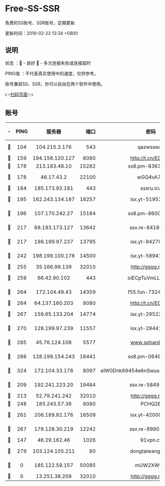 # Free-SS-SSR

免费的SS账号、SSR账号，定期更新

更新时间：2019-02-22 13:34 +0800

## 说明

状态     ：🙂 - 良好 🙁 - 多次连接失败或连接超时

PING值   ：不代表真实使用中的速度，仅供参考。

账号兼容SS、SSR，你可以自由在两个软件中使用。

👉[扫码页面](https://liesauer.github.io/free-ss-ssr.github.io/)👈

## 账号

|-|PING|服务器|端口|密码|加密方式|区域|
|:----:|:----:|:-----:|-----:|:----:|:----:|:----:|
|🙂|104|104.215.3.176|543|qazwsxedc|aes-256-gcm|JP|
|🙂|159|194.156.120.127|8080|http://t.cn/EGJIyrl|rc4-md5|RU|
|🙂|178|213.183.48.10|15282|ss8.pm-83634302|rc4-md5|RU|
|🙂|178|46.17.43.2|22100|wGQ4vA7D|aes-256-gcm|RU|
|🙂|184|185.173.92.181|443|sssru.icu|rc4-md5|RU|
|🙂|195|162.243.134.187|18257|isx.yt-51953199|aes-256-cfb|US|
|🙂|196|107.170.242.27|15184|ss8.pm-86005038|aes-256-cfb|US|
|🙂|217|68.183.173.127|13642|ssx.re-84189267|aes-256-cfb|US|
|🙂|217|198.199.97.237|13795|isx.yt-84270980|aes-256-cfb|US|
|🙂|242|198.199.100.178|14500|isx.yt-58941440|aes-256-cfb|US|
|🙂|255|35.166.99.139|32010|http://gggg.rocks|chacha20|US|
|🙂|259|66.42.90.102|443|oiECpTuVmLLxk4Ts|aes-256-cfb|US|
|🙂|264|172.104.49.43|14359|f55.fun-73245889|aes-256-cfb|SG|
|🙂|264|64.137.160.203|8080|http://t.cn/EGJIyrl|rc4-md5|CA|
|🙂|267|159.65.133.204|14774|isx.yt-29522015|aes-256-cfb|SG|
|🙂|270|128.199.97.239|11557|isx.yt-29441916|aes-256-cfb|SG|
|🙂|285|45.76.124.108|5577|www.sphard.com|aes-256-cfb|AU|
|🙂|288|128.199.154.243|18441|ss8.pm-06496894|aes-256-cfb|SG|
|🙂|324|172.104.33.178|8097|eIW0Dnk69454e6nSwuspv9DmS201tQ0D|aes-256-cfb|SG|
|🙂|209|192.241.223.20|19484|ssx.re-58495020|aes-256-cfb|US|
|🙂|213|52.79.241.242|32010|http://gggg.rocks|chacha20|KR|
|🙂|248|185.243.57.36|8080|PCHQ2E|rc4-md5|US|
|🙂|261|206.189.82.176|16509|isx.yt-42000315|aes-256-cfb|SG|
|🙂|267|178.128.30.219|12242|ssx.re-89901367|aes-256-cfb|SG|
|🙁|147|46.29.162.46|1026|91vpn.cf|rc4-md5|RU|
|🙁|279|103.124.105.211|80|dongtaiwang.com|aes-256-cfb|US|
|🙁|0|185.122.59.157|50085|mUW2XWw8|aes-256-cfb|GB|
|🙁|0|13.251.38.209|32010|http://gggg.rocks|chacha20|SG|
